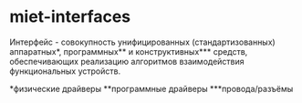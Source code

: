 # miet-interfaces
Интерфейс - совокупность унифицированных (стандартизованных) аппаратных*, программных** и конструктивных*** средств, обеспечивающих реализацию алгоритмов взаимодействия функциональных устройств.

*физические драйверы
**программные драйверы
***провода/разъёмы
